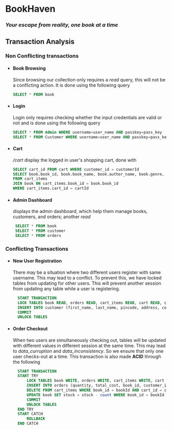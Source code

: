 # BookHaven
### *Your escape from reality, one book at a time*

## Transaction Analysis

### Non Conflicting transactions

- #### Book Browsing 
  
  Since browsing our collection only requires a _read_ query, this will not be a conflicting action. It is done using the following query

  ```sql
  SELECT * FROM book
  ```
- #### Login
  
  Login only requires checking whether the input credentials are valid or not and is done using the following query

  ```sql
  SELECT * FROM Admin WHERE username=user_name AND passkey=pass_key
  SELECT * FROM Customer WHERE username=user_name AND passkey=pass_key
  ```

- #### Cart
  
  _/cart_ display the logged in user's shopping cart, done with

  ```sql
  SELECT cart_id FROM cart WHERE customer_id = customerId
  SELECT book.book_id, book.book_name, book.author_name, book.genre, book.price, cart_items.count
  FROM cart_items
  JOIN book ON cart_items.book_id = book.book_id
  WHERE cart_items.cart_id = cartId
  ```

- #### Admin Dashboard
   displays the admin dashboard, which help them manage books, customers, and orders; another _read_

   ```sql
    SELECT * FROM book
    SELECT * FROM customer
    SELECT * FROM orders
   ```

### Conflicting Transactions

- #### New User Registration
  
  There may be a situation where two different users register with same username. This may lead to a conflict. To prevent this, we have locked tables from updating for other users. This will prevent another session from updating any table while a user is registering.

  ```sql
    START TRANSACTION
    LOCK TABLES book READ, orders READ, cart_items READ, cart READ, customer WRITE, reviews READ, admin READ, browses READ
    INSERT INTO customer (first_name, last_name, pincode, address, contact, date_of_birth, email, passkey, amount, owned_books) VALUES ( first_name,last_name, pincode, address, contact, dob, email, passkey, 0, null)
    COMMIT
    UNLOCK TABLES
  ```

- #### Order Checkout
  
  When two users are simultaneously checking out, tables will be updated with different values in different session at the same time. This may lead to _data_curruption_ and _data_inconsistency_. So we ensure that only one user checks-out at a time. This transaction is also made **ACID** through the following
  
  ```sql
    START TRANSACTION
    START TRY
        LOCK TABLES book WRITE, orders WRITE, cart_items WRITE, cart WRITE, customer READ, reviews READ, admin READ, browses READ
        INSERT INTO orders (quantity, total_cost, book_id, customer_id) VALUES (count, price, bookId, userId)
        DELETE FROM cart_items WHERE book_id = bookId AND cart_id = cartId 
        UPDATE book SET stock = stock - count WHERE book_id = bookId 
        COMMIT
        UNLOCK TABLES
    END TRY
    START CATCH
        ROLLBACK
    END CATCH
  ```